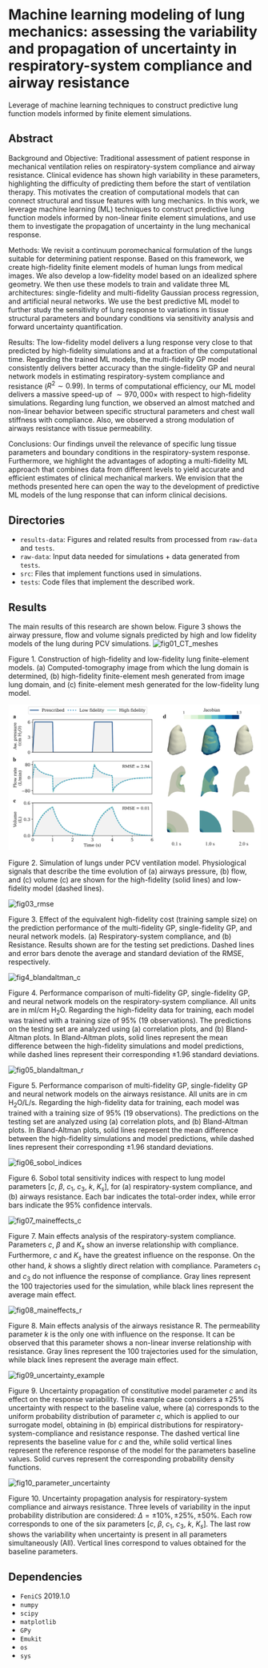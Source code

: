 # Machine learning modeling of lung mechanics: assessing the variability and propagation of uncertainty in respiratory-system compliance and airway resistance

Leverage of machine learning techniques to construct predictive lung function models informed by finite element simulations.

## Abstract
Background and Objective: Traditional assessment of patient response in mechanical ventilation relies on respiratory-system compliance and airway resistance. Clinical evidence has shown high variability in these parameters, highlighting the difficulty of predicting them before the start of ventilation therapy. This motivates the creation of computational models that can connect structural and tissue features with lung mechanics. In this work, we leverage machine learning (ML) techniques to construct predictive lung function models informed by non-linear finite element simulations, and use them to investigate the propagation of uncertainty in the lung mechanical response.
        
Methods: We revisit a continuum poromechanical formulation of the lungs suitable for determining patient response. Based on this framework, we create high-fidelity finite element models of human lungs from medical images. We also develop a low-fidelity model based on an idealized sphere geometry. We then use these models to train and validate three ML architectures: single-fidelity and multi-fidelity Gaussian process regression, and artificial neural networks. We use the best predictive ML model to further study the sensitivity of lung response to variations in tissue structural parameters and boundary conditions via sensitivity analysis and forward uncertainty quantification. 
        
Results: The low-fidelity model delivers a lung response very close to that predicted by high-fidelity simulations and at a fraction of the computational time. Regarding the trained ML models, the multi-fidelity GP model consistently delivers better accuracy than the single-fidelity GP and neural network models in estimating respiratory-system compliance and resistance ($R^2\sim 0.99$). In terms of computational efficiency, our ML model delivers a massive speed-up of $\sim970,000\times$ with respect to high-fidelity simulations. Regarding lung function, we observed an almost matched and non-linear behavior between specific structural parameters and chest wall stiffness with compliance. Also, we observed a strong modulation of airways resistance with tissue permeability.
        
Conclusions: Our findings unveil the relevance of specific lung tissue parameters and boundary conditions in the respiratory-system response. Furthermore, we highlight the advantages of adopting a multi-fidelity ML approach that combines data from different levels to yield accurate and efficient estimates of clinical mechanical markers. We envision that the methods presented here can open the way to the development of predictive ML models of the lung response that can inform clinical decisions.

## Directories
- `results-data`: Figures and related results from processed from `raw-data` and `tests`.
- `raw-data`: Input data needed for simulations + data generated from `tests`.
- `src`: Files that implement functions used in simulations.
- `tests`:  Code files that implement the described work.

## Results
The main results of this research are shown below. Figure 3 shows the airway pressure, flow and volume signals predicted by high and low fidelity models of the lung during PCV simulations.
![fig01_CT_meshes](https://github.com/comp-medicine-uc/ML-lung-mechanics-UQ/assets/95642663/411613eb-f2cb-4a3b-ace9-737cc58b4318)

Figure 1. Construction of high-fidelity and low-fidelity lung finite-element models. (a) Computed-tomography image from which the lung domain is determined, (b) high-fidelity finite-element mesh generated from image lung domain, and (c) finite-element mesh generated for the low-fidelity lung model.



![fig02_HFvsLF](results-data/fig02_HFvsLF.png)

Figure 2. Simulation of lungs under PCV ventilation model. Physiological signals that describe the time evolution of (a) airways pressure, (b) flow, and (c) volume (c) are shown for the high-fidelity (solid lines) and low-fidelity model (dashed lines).



![fig03_rmse](https://github.com/comp-medicine-uc/ML-lung-mechanics-UQ/assets/95642663/efe4e193-53e4-449c-8ca3-acaef6949e3b)

Figure 3. Effect of the equivalent high-fidelity cost (training sample size) on the prediction performance of the multi-fidelity GP, single-fidelity GP, and neural network models. (a) Respiratory-system compliance, and (b) Resistance. Results shown are for the testing set predictions. Dashed lines and error bars denote the average and standard deviation of the RMSE, respectively.



![fig4_blandaltman_c](https://github.com/comp-medicine-uc/ML-lung-mechanics-UQ/assets/95642663/6f299abb-3ebc-4660-b2e6-ec658a518efc)

Figure 4. Performance comparison of multi-fidelity GP, single-fidelity GP, and neural network models on the respiratory-system compliance. All units are in ml/cm H$_{\text{2}}$O. Regarding the high-fidelity data for training, each model was trained with a training size of 95\% (19 observations). The predictions on the testing set are analyzed using (a) correlation plots, and (b) Bland-Altman plots. In Bland-Altman plots, solid lines represent the mean difference between the high-fidelity simulations and model predictions, while dashed lines represent their corresponding $\pm$1.96 standard deviations.



![fig05_blandaltman_r](https://github.com/comp-medicine-uc/ML-lung-mechanics-UQ/assets/95642663/22612436-47c9-4dcb-b609-6c7acbd1c3a9)

Figure 5. Performance comparison of multi-fidelity GP, single-fidelity GP and neural network models on the airways resistance. All units are in cm H$_{\text{2}}$O/L/s. Regarding the high-fidelity data for training, each model was trained with a training size of 95\% (19 observations). The predictions on the testing set are analyzed using (a) correlation plots, and (b) Bland-Altman plots. In Bland-Altman plots, solid lines represent the mean difference between the high-fidelity simulations and model predictions, while dashed lines represent their corresponding $\pm$1.96 standard deviations.



![fig06_sobol_indices](https://github.com/comp-medicine-uc/ML-lung-mechanics-UQ/assets/95642663/5909b9dc-37fa-4cd5-94a0-c1079c62b85c)

Figure 6. Sobol total sensitivity indices with respect to lung model parameters [$c$, $\beta$, $c_1$, $c_3$, $k$, $K_s$], for (a) respiratory-system compliance, and (b) airways resistance. Each bar indicates the total-order index, while error bars indicate the 95\% confidence intervals.



![fig07_maineffects_c](https://github.com/comp-medicine-uc/ML-lung-mechanics-UQ/assets/95642663/32b43c32-805e-4bdb-a5ff-d486de7390e6)

Figure 7. Main effects analysis of the respiratory-system compliance. Parameters $c$, $\beta$ and $K_s$ show an inverse relationship with compliance. Furthermore, $c$ and $K_s$ have the greatest influence on the response. On the other hand, $k$ shows a slightly direct relation with compliance. Parameters $c_1$ and $c_3$ do not influence the response of compliance. Gray lines represent the 100 trajectories used for the simulation, while black lines represent the average main effect.


![fig08_maineffects_r](https://github.com/comp-medicine-uc/ML-lung-mechanics-UQ/assets/95642663/ce7821cc-2959-4980-84f9-9a613f4cb706)

Figure 8. Main effects analysis of the airways resistance $\text{R}$. The permeability parameter $k$ is the only one with influence on the response. It can be observed that this parameter shows a non-linear inverse relationship with resistance. Gray lines represent the 100 trajectories used for the simulation, while black lines represent the average main effect.



![fig09_uncertainty_example](https://github.com/comp-medicine-uc/ML-lung-mechanics-UQ/assets/95642663/f2138c31-ce97-4933-bcfa-1f3c1da47187)

Figure 9. Uncertainty propagation of constitutive model parameter $c$ and its effect on the response variability. This example case considers a $\pm$25\% uncertainty with respect to the baseline value, where (a) corresponds to the uniform probability distribution of parameter $c$, which is applied to our surrogate model, obtaining in (b) empirical distributions for respiratory-system-compliance and resistance response. The dashed vertical line represents the baseline value for $c$ and the, while solid vertical lines represent the reference response of the model for the parameters baseline values. Solid curves represent the corresponding probability density functions.



![fig10_parameter_uncertainty](https://github.com/comp-medicine-uc/ML-lung-mechanics-UQ/assets/95642663/1e0dd154-508a-4ad6-9908-093a645a51fc)

Figure 10. Uncertainty propagation analysis for respiratory-system compliance and airways resistance. Three levels of variability in the input probability distribution are considered: $\Delta = \pm10\%, \pm25\%, \pm50\%$. Each row corresponds to one of the six parameters [$c$, $\beta$, $c_1$, $c_3$, $k$, $K_s$]. The last row shows the variability when uncertainty is present in all parameters simultaneously (All). Vertical lines correspond to values obtained for the baseline parameters.

## Dependencies
- `FeniCS` 2019.1.0
- `numpy`
- `scipy`
- `matplotlib`
- `GPy`
- `Emukit`
- `os`
- `sys`
